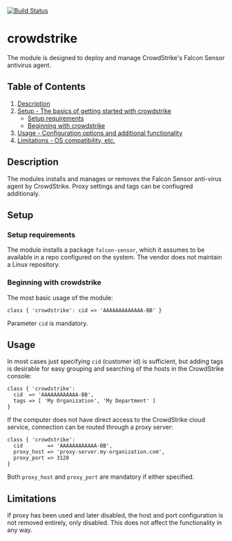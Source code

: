 [![Build Status](https://travis-ci.com/104ru/crowdstrike.svg?branch=master)](https://travis-ci.com/104ru/crowdstrike)

# crowdstrike

The module is designed to deploy and manage CrowdStrike's Falcon Sensor
antivirus agent.

## Table of Contents

1. [Description](#description)
1. [Setup - The basics of getting started with crowdstrike](#setup)
    * [Setup requirements](#setup-requirements)
    * [Beginning with crowdstrike](#beginning-with-crowdstrike)
1. [Usage - Configuration options and additional functionality](#usage)
1. [Limitations - OS compatibility, etc.](#limitations)

## Description

The modules installs and manages or removes the Falcon Sensor anti-virus
agent by CrowdStrike. Proxy settings and tags can be confiugred additionaly. 

## Setup

### Setup requirements

The module installs a package `falcon-sensor`, which it assumes to be
available in a repo configured on the system. The vendor does not maintain
a Linux repository.

### Beginning with crowdstrike

The most basic usage of the module:

```puppet
class { 'crowdstrike': cid => 'AAAAAAAAAAAAA-BB' }
```

Parameter `cid` is mandatory.

## Usage

In most cases just specifying `cid` (customer id) is sufficient, but adding
tags is desirable for easy grouping and searching of the hosts in the
CrowdStrike console:

```puppet
class { 'crowdstrike':
  cid  => 'AAAAAAAAAAAA-BB',
  tags => [ 'My Organization', 'My Department' ]
}
```

If the computer does not have direct access to the CrowdStrike cloud service,
connection can be routed through a proxy server:

```puppet
class { 'crowdstrike':
  cid        => 'AAAAAAAAAAAA-BB',
  proxy_host => 'proxy-server.my-organization.com',
  proxy_port => 3128
}
```

Both `proxy_host` and `proxy_port` are mandatory if either specified.

## Limitations

If proxy has been used and later disabled, the host and port configuration is
not removed entirely, only disabled. This does not affect the functionality in
any way.

